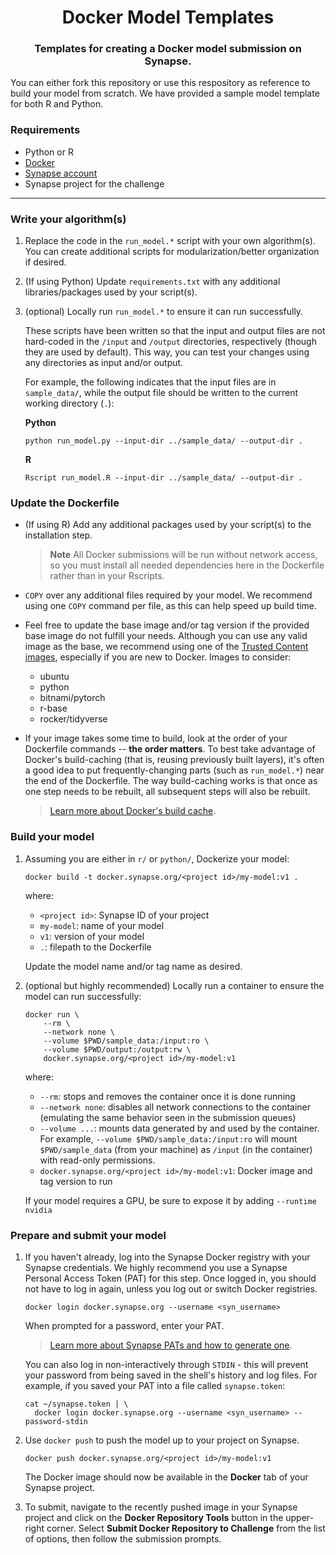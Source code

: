 <h1 align="center">
    Docker Model Templates
</h1>
<h3 align="center">
    Templates for creating a Docker model submission on Synapse.
</h3>

You can either fork this repository or use this respository as reference to
build your model from scratch.  We have provided a sample model template for
both R and Python.

### Requirements
* Python or R
* [Docker](https://docs.docker.com/get-docker/)
* [Synapse account](https://www.synapse.org/#)
* Synapse project for the challenge

---

### Write your algorithm(s)

1. Replace the code in the `run_model.*` script with your own algorithm(s).
    You can create additional scripts for modularization/better organization
    if desired.

2. (If using Python) Update `requirements.txt` with any additional
    libraries/packages used by your script(s).

3. (optional) Locally run `run_model.*` to ensure it can run successfully.

    These scripts have been written so that the input and output files are not
    hard-coded in the `/input` and `/output` directories, respectively (though
    they are used by default).  This way, you can test your changes using any
    directories as input and/or output.

    For example, the following indicates that the input files are in
    `sample_data/`, while the output file should be written to the current
    working directory (`.`):

    **Python**
    ```
    python run_model.py --input-dir ../sample_data/ --output-dir .
    ```

    **R**
    ```
    Rscript run_model.R --input-dir ../sample_data/ --output-dir .
    ```

### Update the Dockerfile

* (If using R) Add any additional packages used by your script(s) to the
installation step.

    > **Note** All Docker submissions will be run without network access, so
    > you must install all needed dependencies here in the Dockerfile rather
    > than in your Rscripts.

* `COPY` over any additional files required by your model. We recommend using
one `COPY` command per file, as this can help speed up build time.

* Feel free to update the base image and/or tag version if the provided base
image do not fulfill your needs. Although you can use any valid image as the
base, we recommend using one of the [Trusted Content images], especially if
you are new to Docker. Images to consider:
    * ubuntu
    * python
    * bitnami/pytorch
    * r-base
    * rocker/tidyverse

* If your image takes some time to build, look at the order of your Dockerfile
commands -- **the order matters**.  To best take advantage of Docker's
build-caching (that is, reusing previously built layers), it's often a good
idea to put frequently-changing parts (such as `run_model.*`) near the end
of the Dockerfile. The way build-caching works is that once as one step needs
to be rebuilt, all subsequent steps will also be rebuilt.

    > [Learn more about Docker's build cache].

### Build your model

1. Assuming you are either in `r/` or `python/`, Dockerize your model:

    ```
    docker build -t docker.synapse.org/<project id>/my-model:v1 .
    ```

    where:

    * `<project id>`: Synapse ID of your project
    * `my-model`: name of your model
    * `v1`: version of your model
    * `.`: filepath to the Dockerfile

    Update the model name and/or tag name as desired.

2. (optional but highly recommended) Locally run a container to ensure the
    model can run successfully:

    ```
    docker run \
        --rm \
        --network none \
        --volume $PWD/sample_data:/input:ro \
        --volume $PWD/output:/output:rw \
        docker.synapse.org/<project id>/my-model:v1
    ```
    
    where:

    * `--rm`: stops and removes the container once it is done running
    * `--network none`: disables all network connections to the container
        (emulating the same behavior seen in the submission queues)
    * `--volume ...`: mounts data generated by and used by the container. For
        example, `--volume $PWD/sample_data:/input:ro` will mount
        `$PWD/sample_data` (from your machine) as `/input` (in the container)
        with read-only permissions.
    * `docker.synapse.org/<project id>/my-model:v1`: Docker image and tag
        version to run

    If your model requires a GPU, be sure to expose it by adding `--runtime nvidia`

### Prepare and submit your model

1. If you haven't already, log into the Synapse Docker registry with your
    Synapse credentials. We highly recommend you use a Synapse Personal Access
    Token (PAT) for this step. Once logged in, you should not have to log in
    again, unless you log out or switch Docker registries.

    ```
    docker login docker.synapse.org --username <syn_username>
    ```

    When prompted for a password, enter your PAT.

    > [Learn more about Synapse PATs and how to generate one].

    You can also log in non-interactively through `STDIN` - this will prevent
    your password from being saved in the shell's history and log files. For
    example, if you saved your PAT into a file called `synapse.token`:

    ```
    cat ~/synapse.token | \
      docker login docker.synapse.org --username <syn_username> --password-stdin
    ```

2. Use `docker push` to push the model up to your project on Synapse.

    ```
    docker push docker.synapse.org/<project id>/my-model:v1
    ```

    The Docker image should now be available in the **Docker** tab of your
    Synapse project.

3. To submit, navigate to the recently pushed image in your Synapse project and
    click on the **Docker Repository Tools** button in the upper-right corner.
    Select **Submit Docker Repository to Challenge** from the list of options,
    then follow the submission prompts.



[Docker]: https://docs.docker.com/get-docker/
[Synapse account]: https://www.synapse.org/#
[Trusted Content images]: https://hub.docker.com/search?q=&image_filter=official%2Cstore
[Learn more about Docker's build cache]: https://docs.docker.com/build/cache/
[Learn more about Synapse PATs and how to generate one]: https://help.synapse.org/docs/Managing-Your-Account.2055405596.html#ManagingYourAccount-PersonalAccessTokens
